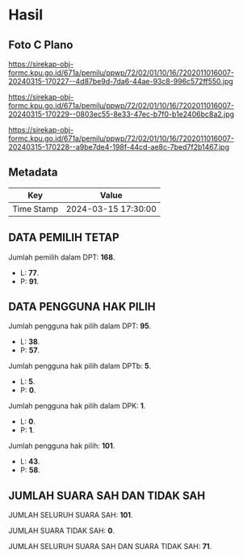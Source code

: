 # Hasil

## Foto C Plano

https://sirekap-obj-formc.kpu.go.id/671a/pemilu/ppwp/72/02/01/10/16/7202011016007-20240315-170227--4d87be9d-7da6-44ae-93c8-996c572ff550.jpg

https://sirekap-obj-formc.kpu.go.id/671a/pemilu/ppwp/72/02/01/10/16/7202011016007-20240315-170229--0803ec55-8e33-47ec-b7f0-b1e2406bc8a2.jpg

https://sirekap-obj-formc.kpu.go.id/671a/pemilu/ppwp/72/02/01/10/16/7202011016007-20240315-170228--a9be7de4-198f-44cd-ae8c-7bed7f2b1467.jpg


## Metadata

| Key        | Value               |
| ---------- | ------------------- |
| Time Stamp | 2024-03-15 17:30:00 |


## DATA PEMILIH TETAP

Jumlah pemilih dalam DPT: **168**.
 * L: **77**.
 * P: **91**.

## DATA PENGGUNA HAK PILIH

Jumlah pengguna hak pilih dalam DPT: **95**.
 * L: **38**.
 * P: **57**.

Jumlah pengguna hak pilih dalam DPTb: **5**.
 * L: **5**.
 * P: **0**.

Jumlah pengguna hak pilih dalam DPK: **1**.
 * L: **0**.
 * P: **1**.

Jumlah pengguna hak pilih: **101**.
 * L: **43**.
 * P: **58**.

## JUMLAH SUARA SAH DAN TIDAK SAH

JUMLAH SELURUH SUARA SAH: **101**.

JUMLAH SUARA TIDAK SAH: **0**.

JUMLAH SELURUH SUARA SAH DAN SUARA TIDAK SAH: **71**.


